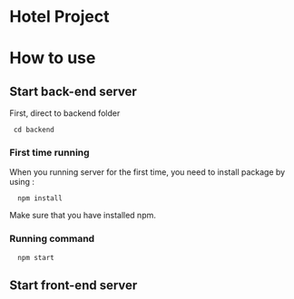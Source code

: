 # Hotel Project
# How to use
## Start back-end server
First, direct to backend folder  
 ``` 
  cd backend 
```
### First time running 
When you running server for the first time, you need to install package by using :  
```
  npm install 
```
Make sure that you have installed npm.
### Running command  
```
  npm start
```
## Start front-end server

